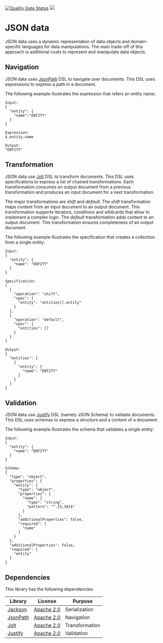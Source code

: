 [![Quality Gate Status](https://sonarcloud.io/api/project_badges/measure?project=hrytsenko_json-data&metric=alert_status)](https://sonarcloud.io/dashboard?id=hrytsenko_json-data)
[![](https://jitpack.io/v/hrytsenko/json-data.svg)](https://jitpack.io/#hrytsenko/json-data)

# JSON data

JSON data uses a dynamic representation of data objects and domain-specific languages for data manipulations.
The main trade-off of this approach is additional costs to represent and manipulate data objects.

## Navigation

JSON data uses [JsonPath] DSL to navigate over documents.
This DSL uses expressions to express a path in a document.

The following example illustrates the expression that refers an entity name:

```
Input:
{
  "entity": {
    "name":"ENTITY"
  }
}
 
Expression:
$.entity.name
 
Output:
"ENTITY"
``` 

## Transformation

JSON data use [Jolt] DSL to transform documents.
This DSL uses specifications to express a list of chained transformations.
Each transformation consumes an output document from a previous transformation and produces an input document for a next transformation.

The major transformations are _shift_ and _default_.
The _shift_ transformation maps content from an input document to an output document.
This transformation supports iterators, conditions and wildcards that allow to implement a complex logic.
The _default_ transformation adds content to an output document.
This transformation ensures completeness of an output document.

The following example illustrates the specification that creates a collection from a single entity:

```
Input:
{
  "entity": {
    "name": "ENTITY"
  }
}
 
Specification:
[
  {
    "operation": "shift",
    "spec": {
      "entity": "entities[].entity"
    }
  },
  {
    "operation": "default",
    "spec": {
      "entities": []
    }
  }
]
 
Output:
{
  "entities": [
    {
      "entity": {
        "name": "ENTITY"
      }
    }
  ]
}
```

## Validation

JSON data use [Justify] DSL (namely JSON Schema) to validate documents.
This DSL uses schemas to express a structure and a content of a document.

The following example illustrates the schema that validates a single entity:

```
Input:
{
  "entity": {
    "name": "ENTITY"
  }
}
 
Schema:
{
  "type": "object",
  "properties": {
    "entity": {
      "type": "object",
      "properties": {
        "name": {
          "type": "string",
          "pattern": "^.{5,30}$"
        }
      },
      "additionalProperties": false,
      "required": [
        "name"
      ]
    }
  },
  "additionalProperties": false,
  "required": [
    "entity"
  ]
}
```

## Dependencies

This library has the following dependencies:

| Library    | License      | Purpose        |
|------------|--------------|----------------|
| [Jackson]  | [Apache 2.0] | Serialization  |
| [JsonPath] | [Apache 2.0] | Navigation     |
| [Jolt]     | [Apache 2.0] | Transformation |
| [Justify]  | [Apache 2.0] | Validation     |

[JsonPath]: https://github.com/json-path/JsonPath
[Jackson]: https://github.com/FasterXML/jackson-databind
[Justify]: https://github.com/leadpony/justify
[Jolt]: https://github.com/bazaarvoice/jolt

[Apache 2.0]: https://www.apache.org/licenses/LICENSE-2.0
